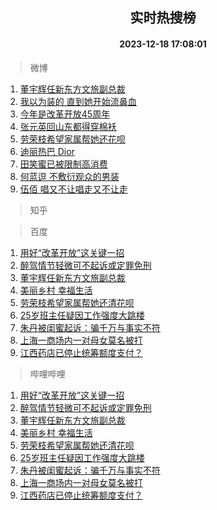 <div align="center"><h2>实时热搜榜</h2><h4>2023-12-18 17:08:01</h4></div>

> 微博  

1. [董宇辉任新东方文旅副总裁](https://s.weibo.com/weibo?q=%23%E8%91%A3%E5%AE%87%E8%BE%89%E4%BB%BB%E6%96%B0%E4%B8%9C%E6%96%B9%E6%96%87%E6%97%85%E5%89%AF%E6%80%BB%E8%A3%81%23&t=31&band_rank=1&Refer=top)<br />
2. [我以为装的 直到她开始流鼻血](https://s.weibo.com/weibo?q=%E6%88%91%E4%BB%A5%E4%B8%BA%E8%A3%85%E7%9A%84%20%E7%9B%B4%E5%88%B0%E5%A5%B9%E5%BC%80%E5%A7%8B%E6%B5%81%E9%BC%BB%E8%A1%80&t=31&band_rank=2&Refer=top)<br />
3. [今年是改革开放45周年](https://s.weibo.com/weibo?q=%23%E4%BB%8A%E5%B9%B4%E6%98%AF%E6%94%B9%E9%9D%A9%E5%BC%80%E6%94%BE45%E5%91%A8%E5%B9%B4%23&t=31&band_rank=3&Refer=top)<br />
4. [张元英回山东都得穿棉袄](https://s.weibo.com/weibo?q=%23%E5%BC%A0%E5%85%83%E8%8B%B1%E5%9B%9E%E5%B1%B1%E4%B8%9C%E9%83%BD%E5%BE%97%E7%A9%BF%E6%A3%89%E8%A2%84%23&t=31&band_rank=4&Refer=top)<br />
5. [劳荣枝希望家属帮她还花呗](https://s.weibo.com/weibo?q=%23%E5%8A%B3%E8%8D%A3%E6%9E%9D%E5%B8%8C%E6%9C%9B%E5%AE%B6%E5%B1%9E%E5%B8%AE%E5%A5%B9%E8%BF%98%E8%8A%B1%E5%91%97%23&t=31&band_rank=5&Refer=top)<br />
6. [迪丽热巴 Dior](https://s.weibo.com/weibo?q=%E8%BF%AA%E4%B8%BD%E7%83%AD%E5%B7%B4%20Dior&t=31&band_rank=6&Refer=top)<br />
7. [田笑蜜已被限制高消费](https://s.weibo.com/weibo?q=%23%E7%94%B0%E7%AC%91%E8%9C%9C%E5%B7%B2%E8%A2%AB%E9%99%90%E5%88%B6%E9%AB%98%E6%B6%88%E8%B4%B9%23&t=31&band_rank=7&Refer=top)<br />
8. [何蓝逗 不敷衍观众的男装](https://s.weibo.com/weibo?q=%E4%BD%95%E8%93%9D%E9%80%97%20%E4%B8%8D%E6%95%B7%E8%A1%8D%E8%A7%82%E4%BC%97%E7%9A%84%E7%94%B7%E8%A3%85&t=31&band_rank=8&Refer=top)<br />
9. [伍佰 唱又不让唱走又不让走](https://s.weibo.com/weibo?q=%E4%BC%8D%E4%BD%B0%20%E5%94%B1%E5%8F%88%E4%B8%8D%E8%AE%A9%E5%94%B1%E8%B5%B0%E5%8F%88%E4%B8%8D%E8%AE%A9%E8%B5%B0&t=31&band_rank=9&Refer=top)<br />

> 知乎  


> 百度  

1. [用好“改革开放”这关键一招](https://www.baidu.com/s?wd=%E7%94%A8%E5%A5%BD%E2%80%9C%E6%94%B9%E9%9D%A9%E5%BC%80%E6%94%BE%E2%80%9D%E8%BF%99%E5%85%B3%E9%94%AE%E4%B8%80%E6%8B%9B&sa=fyb_news&rsv_dl=fyb_news)<br />
2. [醉驾情节轻微可不起诉或定罪免刑](https://www.baidu.com/s?wd=%E9%86%89%E9%A9%BE%E6%83%85%E8%8A%82%E8%BD%BB%E5%BE%AE%E5%8F%AF%E4%B8%8D%E8%B5%B7%E8%AF%89%E6%88%96%E5%AE%9A%E7%BD%AA%E5%85%8D%E5%88%91&sa=fyb_news&rsv_dl=fyb_news)<br />
3. [董宇辉任新东方文旅副总裁](https://www.baidu.com/s?wd=%E8%91%A3%E5%AE%87%E8%BE%89%E4%BB%BB%E6%96%B0%E4%B8%9C%E6%96%B9%E6%96%87%E6%97%85%E5%89%AF%E6%80%BB%E8%A3%81&sa=fyb_news&rsv_dl=fyb_news)<br />
4. [美丽乡村 幸福生活](https://www.baidu.com/s?wd=%E7%BE%8E%E4%B8%BD%E4%B9%A1%E6%9D%91+%E5%B9%B8%E7%A6%8F%E7%94%9F%E6%B4%BB&sa=fyb_news&rsv_dl=fyb_news)<br />
5. [劳荣枝希望家属帮她还清花呗](https://www.baidu.com/s?wd=%E5%8A%B3%E8%8D%A3%E6%9E%9D%E5%B8%8C%E6%9C%9B%E5%AE%B6%E5%B1%9E%E5%B8%AE%E5%A5%B9%E8%BF%98%E6%B8%85%E8%8A%B1%E5%91%97&sa=fyb_news&rsv_dl=fyb_news)<br />
6. [25岁班主任疑因工作强度大跳楼](https://www.baidu.com/s?wd=25%E5%B2%81%E7%8F%AD%E4%B8%BB%E4%BB%BB%E7%96%91%E5%9B%A0%E5%B7%A5%E4%BD%9C%E5%BC%BA%E5%BA%A6%E5%A4%A7%E8%B7%B3%E6%A5%BC&sa=fyb_news&rsv_dl=fyb_news)<br />
7. [朱丹被闺蜜起诉：骗千万与事实不符](https://www.baidu.com/s?wd=%E6%9C%B1%E4%B8%B9%E8%A2%AB%E9%97%BA%E8%9C%9C%E8%B5%B7%E8%AF%89%EF%BC%9A%E9%AA%97%E5%8D%83%E4%B8%87%E4%B8%8E%E4%BA%8B%E5%AE%9E%E4%B8%8D%E7%AC%A6&sa=fyb_news&rsv_dl=fyb_news)<br />
8. [上海一商场内一对母女莫名被打](https://www.baidu.com/s?wd=%E4%B8%8A%E6%B5%B7%E4%B8%80%E5%95%86%E5%9C%BA%E5%86%85%E4%B8%80%E5%AF%B9%E6%AF%8D%E5%A5%B3%E8%8E%AB%E5%90%8D%E8%A2%AB%E6%89%93&sa=fyb_news&rsv_dl=fyb_news)<br />
9. [江西药店已停止统筹额度支付？](https://www.baidu.com/s?wd=%E6%B1%9F%E8%A5%BF%E8%8D%AF%E5%BA%97%E5%B7%B2%E5%81%9C%E6%AD%A2%E7%BB%9F%E7%AD%B9%E9%A2%9D%E5%BA%A6%E6%94%AF%E4%BB%98%EF%BC%9F&sa=fyb_news&rsv_dl=fyb_news)<br />

> 哔哩哔哩  

1. [用好“改革开放”这关键一招](https://www.baidu.com/s?wd=%E7%94%A8%E5%A5%BD%E2%80%9C%E6%94%B9%E9%9D%A9%E5%BC%80%E6%94%BE%E2%80%9D%E8%BF%99%E5%85%B3%E9%94%AE%E4%B8%80%E6%8B%9B&sa=fyb_news&rsv_dl=fyb_news)<br />
2. [醉驾情节轻微可不起诉或定罪免刑](https://www.baidu.com/s?wd=%E9%86%89%E9%A9%BE%E6%83%85%E8%8A%82%E8%BD%BB%E5%BE%AE%E5%8F%AF%E4%B8%8D%E8%B5%B7%E8%AF%89%E6%88%96%E5%AE%9A%E7%BD%AA%E5%85%8D%E5%88%91&sa=fyb_news&rsv_dl=fyb_news)<br />
3. [董宇辉任新东方文旅副总裁](https://www.baidu.com/s?wd=%E8%91%A3%E5%AE%87%E8%BE%89%E4%BB%BB%E6%96%B0%E4%B8%9C%E6%96%B9%E6%96%87%E6%97%85%E5%89%AF%E6%80%BB%E8%A3%81&sa=fyb_news&rsv_dl=fyb_news)<br />
4. [美丽乡村 幸福生活](https://www.baidu.com/s?wd=%E7%BE%8E%E4%B8%BD%E4%B9%A1%E6%9D%91+%E5%B9%B8%E7%A6%8F%E7%94%9F%E6%B4%BB&sa=fyb_news&rsv_dl=fyb_news)<br />
5. [劳荣枝希望家属帮她还清花呗](https://www.baidu.com/s?wd=%E5%8A%B3%E8%8D%A3%E6%9E%9D%E5%B8%8C%E6%9C%9B%E5%AE%B6%E5%B1%9E%E5%B8%AE%E5%A5%B9%E8%BF%98%E6%B8%85%E8%8A%B1%E5%91%97&sa=fyb_news&rsv_dl=fyb_news)<br />
6. [25岁班主任疑因工作强度大跳楼](https://www.baidu.com/s?wd=25%E5%B2%81%E7%8F%AD%E4%B8%BB%E4%BB%BB%E7%96%91%E5%9B%A0%E5%B7%A5%E4%BD%9C%E5%BC%BA%E5%BA%A6%E5%A4%A7%E8%B7%B3%E6%A5%BC&sa=fyb_news&rsv_dl=fyb_news)<br />
7. [朱丹被闺蜜起诉：骗千万与事实不符](https://www.baidu.com/s?wd=%E6%9C%B1%E4%B8%B9%E8%A2%AB%E9%97%BA%E8%9C%9C%E8%B5%B7%E8%AF%89%EF%BC%9A%E9%AA%97%E5%8D%83%E4%B8%87%E4%B8%8E%E4%BA%8B%E5%AE%9E%E4%B8%8D%E7%AC%A6&sa=fyb_news&rsv_dl=fyb_news)<br />
8. [上海一商场内一对母女莫名被打](https://www.baidu.com/s?wd=%E4%B8%8A%E6%B5%B7%E4%B8%80%E5%95%86%E5%9C%BA%E5%86%85%E4%B8%80%E5%AF%B9%E6%AF%8D%E5%A5%B3%E8%8E%AB%E5%90%8D%E8%A2%AB%E6%89%93&sa=fyb_news&rsv_dl=fyb_news)<br />
9. [江西药店已停止统筹额度支付？](https://www.baidu.com/s?wd=%E6%B1%9F%E8%A5%BF%E8%8D%AF%E5%BA%97%E5%B7%B2%E5%81%9C%E6%AD%A2%E7%BB%9F%E7%AD%B9%E9%A2%9D%E5%BA%A6%E6%94%AF%E4%BB%98%EF%BC%9F&sa=fyb_news&rsv_dl=fyb_news)<br />
